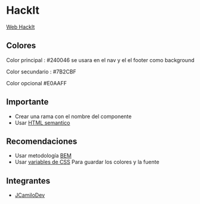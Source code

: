 # HackIt

[Web HackIt](https://www.notion.so/4fcb6f907ff44e9ab8eeeb13843c6014)

## Colores

Color principal : #240046 se usara en el nav y el el footer como background

Color secundario : #7B2CBF

Color opcional #E0AAFF

## Importante

- Crear una rama con el nombre del componente
- Usar [HTML semantico](https://www.arkaitzgarro.com/html5/capitulo-2.html)

## Recomendaciones

- Usar metodología [BEM](https://webdesign.tutsplus.com/es/articles/an-introduction-to-the-bem-methodology--cms-19403)
- Usar [variables de CSS](https://developer.mozilla.org/es/docs/Web/CSS/Using_CSS_custom_properties) Para guardar los colores y la fuente

## Integrantes

- [JCamiloDev](https://github.com/jcamilodev1)
